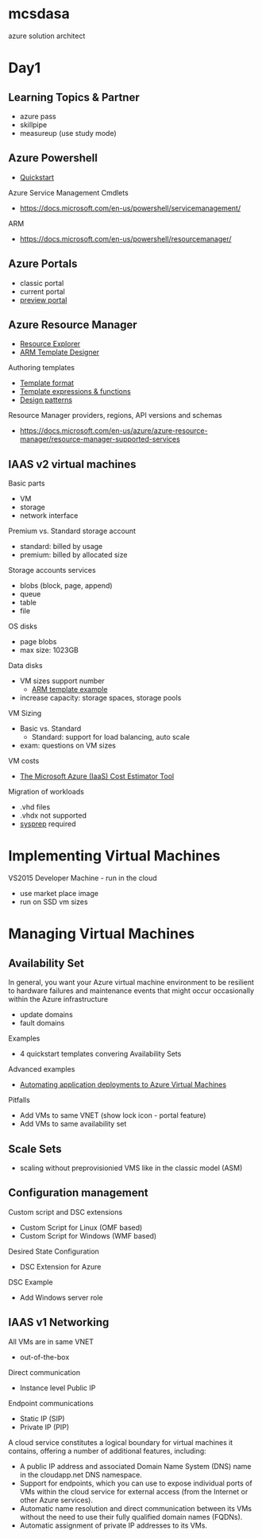 # mcsdasa
azure solution architect

# Day1

## Learning Topics & Partner
- azure pass
- skillpipe 
- measureup (use study mode)


## Azure Powershell
- [Quickstart](https://docs.microsoft.com/en-us/azure/azure-resource-manager/powershell-azure-resource-manager)


Azure Service Management Cmdlets
- https://docs.microsoft.com/en-us/powershell/servicemanagement/

ARM
- https://docs.microsoft.com/en-us/powershell/resourcemanager/


## Azure Portals
- classic portal
- current portal
- [preview portal](https://preview.portal.azure.com)

## Azure Resource Manager
- [Resource Explorer](https://resources.azure.com)
- [ARM Template Designer](https://armviz.io)

Authoring templates
- [Template format](https://docs.microsoft.com/en-us/azure/azure-resource-manager/resource-group-authoring-templates#template-format)
- [Template expressions & functions](https://docs.microsoft.com/en-us/azure/azure-resource-manager/resource-group-authoring-templates#expressions-and-functions)
- [Design patterns](https://docs.microsoft.com/en-us/azure/azure-resource-manager/best-practices-resource-manager-design-templates)

Resource Manager providers, regions, API versions and schemas
- https://docs.microsoft.com/en-us/azure/azure-resource-manager/resource-manager-supported-services


## IAAS v2 virtual machines

Basic parts
- VM
- storage
- network interface

Premium vs. Standard storage account
- standard: billed by usage
- premium: billed by allocated size
  
Storage accounts services
- blobs (block, page, append)
- queue
- table
- file

OS disks
- page blobs
- max size: 1023GB

Data disks
- VM sizes support number
  - [ARM template example](https://github.com/Azure/azure-quickstart-templates/tree/master/101-vm-multiple-data-disk)
- increase capacity: storage spaces, storage pools


VM Sizing

- Basic vs. Standard
  - Standard: support for load balancing, auto scale
- exam: questions on VM sizes


VM costs
- [The Microsoft Azure (IaaS) Cost Estimator Tool](https://www.microsoft.com/en-us/download/details.aspx?id=43376)


Migration of workloads
- .vhd files
- .vhdx not supported
- [sysprep](http://www.utilizewindows.com/introduction-to-sysprep/) required

# Implementing Virtual Machines

VS2015 Developer Machine - run in the cloud
- use market place image
- run on SSD vm sizes




# Managing Virtual Machines

## Availability Set
In general, you want your Azure virtual machine environment to be resilient to hardware failures and maintenance events that might occur occasionally within the Azure infrastructure
- update domains
- fault domains

Examples
- 4 quickstart templates convering Availability Sets

Advanced examples
- [Automating application deployments to Azure Virtual Machines](https://docs.microsoft.com/en-us/azure/virtual-machines/virtual-machines-windows-dotnet-core-1-landing)

Pitfalls
- Add VMs to same VNET (show lock icon - portal feature)
- Add VMs to same availability set


## Scale Sets
- scaling without preprovisionied VMS like in the classic model (ASM)


## Configuration management



Custom script and DSC extensions
- Custom Script for Linux (OMF based)
- Custom Script for Windows (WMF based)

Desired State Configuration
- DSC Extension for Azure 

DSC Example 
- Add Windows server role


## IAAS v1 Networking

All VMs are in same VNET 
- out-of-the-box

Direct communication
- Instance level Public IP 

Endpoint communications
- Static IP (SIP)
- Private IP (PIP)

A cloud service constitutes a logical boundary for virtual machines it contains, offering a number of additional features, including:

- A public IP address and associated Domain Name System (DNS) name in the cloudapp.net DNS namespace.
- Support for endpoints, which you can use to expose individual ports of VMs within the cloud service for external access (from the Internet or other Azure services).
- Automatic name resolution and direct communication between its VMs without the need to use their fully qualified domain names (FQDNs).
- Automatic assignment of private IP addresses to its VMs.

